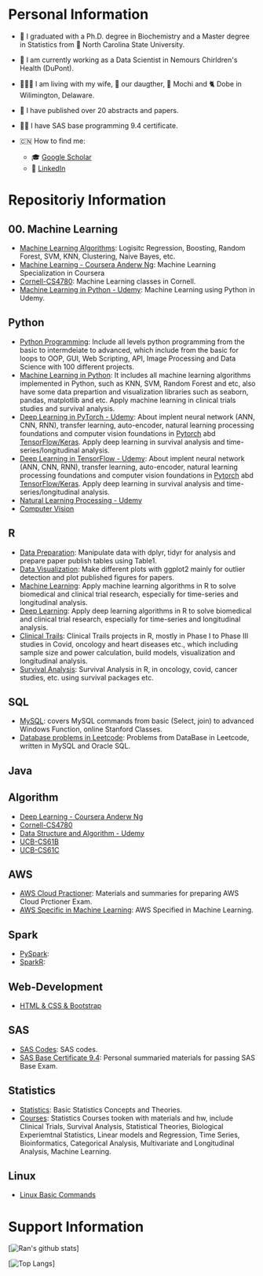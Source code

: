 # Personal Information
- :school:  I graduated with a Ph.D. degree in Biochemistry and a Master degree in Statistics from :wolf: North Carolina State University.
- :hospital:  I am currently working as a Data Scientist in Nemours Chirldren's Health (DuPont).
- :family_man_woman_girl:  I am living with my wife, :baby: our daugther,  :dog: Mochi and :cat2: Dobe in Wilimington, Delaware.
- :rainbow:  I have published over 20 abstracts and papers. 
- :man_student:  I have SAS base programming 9.4 certificate.

- :cn: How to find me: 
  - :mortar_board:  [Google Scholar](https://scholar.google.com/citations?user=5E6jcE4AAAAJ&hl=en)
  - :telescope:  [LinkedIn](https://www.linkedin.com/in/rzhang12/)



# Repositoriy Information

## 00. Machine Learning
- [Machine Learning Algorithms](https://github.com/rzhang0716/Data-Science/tree/master/00_Machine_Learning): Logisitc Regression, Boosting, Random Forest, SVM, KNN, Clustering, Naive Bayes, etc.
- [Machine Learning - Coursera Anderw Ng](https://github.com/rzhang0716/Data-Science/tree/master/00_Machine_Learning/00_ML_Courses/MachineLearning-Coursera): Machine Learning Specialization in Coursera
- [Cornell-CS4780](https://github.com/rzhang0716/Data-Science/tree/master/00_Machine_Learning/00_ML_Courses/CS4780-Cornell): Machine Learning classes in Cornell.
- [Machine Learning in Python - Udemy](https://github.com/rzhang0716/Data-Science/tree/master/00_Machine_Learning/00_ML_Courses/Machine_Learning_Udemy): Machine Learning using Python in Udemy.

## Python
- [Python Programming](https://github.com/rzhang0716/Data-Science/tree/master/Python/Python%20Programming/100_day_Challenge): Include all levels python programming from the basic to intermdeiate to advanced, which include from the basic for loops to OOP, GUI, Web Scripting, API, Image Processing and Data Science with 100 different projects. 
- [Machine Learning in Python](https://github.com/rzhang0716/Data-Science/tree/master/Python/Machine_Learning): It includes all machine learning algorithms implemented in Python, such as KNN, SVM, Random Forest and etc, also have some data prepartion and visualization libraries such as seaborn, pandas, matplotlib and etc. Apply machine learning in clinical trials studies and survival analysis.
- [Deep Learning in PyTorch - Udemy](https://github.com/rzhang0716/Data-Science/tree/master/Python/Deep_Learning/Pytorch): About implent neural network (ANN, CNN, RNN), transfer learning, auto-encoder, natural learning processing foundations and computer vision foundations in [Pytorch](https://github.com/rzhang0716/Data-Science/tree/master/Deep_Learning/Pytorch) abd [TensorFlow/Keras](https://github.com/rzhang0716/Data-Science/tree/master/Python/Deep_Learning/TensorFlow). Apply deep learning in survival analysis and time-series/longitudinal analysis. 
- [Deep Learning in TensorFlow - Udemy](https://github.com/rzhang0716/Data-Science/tree/master/Python/Deep_Learning/Pytorch): About implent neural network (ANN, CNN, RNN), transfer learning, auto-encoder, natural learning processing foundations and computer vision foundations in [Pytorch](https://github.com/rzhang0716/Data-Science/tree/master/Deep_Learning/Pytorch) abd [TensorFlow/Keras](https://github.com/rzhang0716/Data-Science/tree/master/Python/Deep_Learning/TensorFlow). Apply deep learning in survival analysis and time-series/longitudinal analysis. 
- [Natural Learning Processing - Udemy]()
- [Computer Vision]()


## R
-  [Data Preparation](https://github.com/rzhang0716/Data-Science/tree/master/R/Data%20Preparation): Manipulate data with dplyr, tidyr for analysis and prepare paper publish tables using Table1. 
-  [Data Visualization](https://github.com/rzhang0716/Data-Science/tree/master/R/Data%20Visualization): Make different plots with ggplot2 mainly for outlier detection and plot published figures for papers.
-  [Machine Learning](https://github.com/rzhang0716/Data-Science/tree/master/R/Machine%20Learning): Apply machine learning algorithms in R to solve biomedical and clinical trial research, especially for time-series and longitudinal analysis.
-  [Deep Learning](): Apply deep learning algorithms in R to solve biomedical and clinical trial research, especially for time-series and longitudinal analysis.
- [Clinical Trails](https://github.com/rzhang0716/Data-Science/tree/master/R/Clinical%20Trials): Clinical Trails projects in R, mostly in Phase I to Phase III studies in Covid, oncology and heart diseases etc., which including sample size and power calculation, build models, visualization and longitudinal analysis. 
- [Survival Analysis](https://github.com/rzhang0716/Data-Science/tree/master/R/Survival%20Analysis): Survival Analysis in R, in oncology, covid, cancer studies, etc. using survival packages etc.


## SQL
- [MySQL](https://github.com/rzhang0716/Data-Science/tree/master/Database-SQL/Courses): covers MySQL commands from basic (Select, join) to advanced Windows Function, online Stanford Classes.
- [Database problems in Leetcode](https://github.com/rzhang0716/Data-Science/tree/master/Database-SQL#readme): Problems from DataBase in Leetcode, written in MySQL and Oracle SQL.


## Java




## Algorithm

- [Deep Learning - Coursera Anderw Ng]()
- [Cornell-CS4780]()
- [Data Structure and Algorithm - Udemy]()
- [UCB-CS61B]()
- [UCB-CS61C]()

## AWS
- [AWS Cloud Practioner](https://github.com/rzhang0716/Data-Science/tree/master/Big_Data/AWS/Cloud%20Practitioner): Materials and summaries for preparing AWS Cloud Prctioner Exam.
- [AWS Specific in Machine Learning](https://github.com/rzhang0716/Data-Science/tree/master/Big_Data/AWS/Machine_Learning): AWS Specified in Machine Learning.

## Spark
- [PySpark]():
- [SparkR]():


## Web-Development
- [HTML & CSS & Bootstrap]()



## SAS
- [SAS Codes](https://github.com/rzhang0716/Data-Science/tree/master/09_SAS): SAS codes.
- [SAS Base Certificate 9.4](https://github.com/rzhang0716/Data-Science/tree/master/09_SAS/SAS_Certificate_Exam): Personal summaried materials for passing SAS Base Exam.


## Statistics
- [Statistics](https://github.com/rzhang0716/Data-Science/tree/master/06_Statistics): Basic Statistics Concepts and Theories.
- [Courses](https://github.com/rzhang0716/Data-Science/tree/master/06_Statistics): Statistics Courses tooken with materials and hw, include Clinical Trials, Survival Analysis, Statistical Theories, Biological Experiemtnal Statistics, Linear models and Regression, Time Series, Bioinformatics, Categorical Analysis, Multivariate and Longitudinal Analysis, Machine Learning. 

## Linux
- [Linux Basic Commands](https://github.com/rzhang0716/Data-Science/tree/master/12_Linux)




# Support Information
[![Ran's github stats](https://github-readme-stats.vercel.app/api?username=rzhang0716&count_private=true&show_icons=true&theme=radical&hide_rank=false)]


[![Top Langs](https://github-readme-stats.vercel.app/api/top-langs/?username=rzhang0716)]
